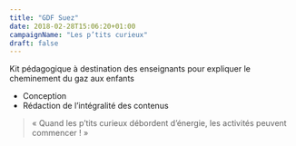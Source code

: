 ```yaml
---
title: "GDF Suez"
date: 2018-02-28T15:06:20+01:00
campaignName: "Les p’tits curieux"
draft: false
---
```


Kit pédagogique à destination des enseignants pour expliquer le cheminement du
gaz aux enfants

- Conception
- Rédaction de l’intégralité des contenus

> « Quand les p’tits curieux débordent d’énergie, les activités peuvent commencer ! »

